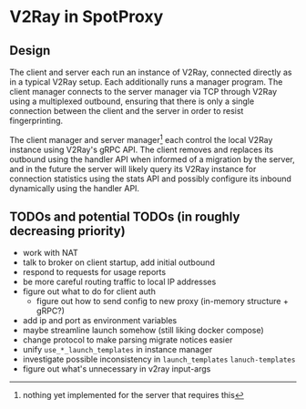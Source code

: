# V2Ray in SpotProxy

## Design

The client and server each run an instance of V2Ray, connected directly as in a typical V2Ray setup. Each additionally runs a manager program. The client manager connects to the server manager via TCP through V2Ray using a multiplexed outbound, ensuring that there is only a single connection between the client and the server in order to resist fingerprinting.

The client manager and server manager[^1] each control the local V2Ray instance using V2Ray's gRPC API. The client removes and replaces its outbound using the handler API when informed of a migration by the server, and in the future the server will likely query its V2Ray instance for connection statistics using the stats API and possibly configure its inbound dynamically using the handler API.

## TODOs and potential TODOs (in roughly decreasing priority)

- work with NAT
- talk to broker on client startup, add initial outbound
- respond to requests for usage reports
- be more careful routing traffic to local IP addresses
- figure out what to do for client auth
  - figure out how to send config to new proxy (in-memory structure + gRPC?)
- add ip and port as environment variables
- maybe streamline launch somehow (still liking docker compose)
- change protocol to make parsing migrate notices easier
- unify `use_*_launch_templates` in instance manager
- investigate possible inconsistency in `launch_templates` `lanuch-templates`
- figure out what's unnecessary in v2ray input-args

[^1]: nothing yet implemented for the server that requires this
